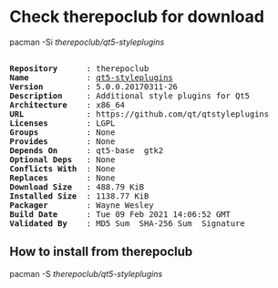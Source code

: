 # Check therepoclub for download

pacman -Si *therepoclub/qt5-styleplugins*

<div class="highlight"><pre class="highlight"><text>
<b>Repository</b>      : therepoclub
<b>Name</b>            : <a href="../../x86_64/qt5-styleplugins-5.0.0.20170311-26-x86_64.pkg.tar.zst">qt5-styleplugins</a>
<b>Version</b>         : 5.0.0.20170311-26
<b>Description</b>     : Additional style plugins for Qt5
<b>Architecture</b>    : x86_64
<b>URL</b>             : https://github.com/qt/qtstyleplugins
<b>Licenses</b>        : LGPL
<b>Groups</b>          : None
<b>Provides</b>        : None
<b>Depends On</b>      : qt5-base  gtk2
<b>Optional Deps</b>   : None
<b>Conflicts With</b>  : None
<b>Replaces</b>        : None
<b>Download Size</b>   : 488.79 KiB
<b>Installed Size</b>  : 1138.77 KiB
<b>Packager</b>        : Wayne Wesley <wayne6324@gmail.com>
<b>Build Date</b>      : Tue 09 Feb 2021 14:06:52 GMT
<b>Validated By</b>    : MD5 Sum  SHA-256 Sum  Signature
</text></pre></div>

## How to install from therepoclub

pacman -S *therepoclub/qt5-styleplugins*
